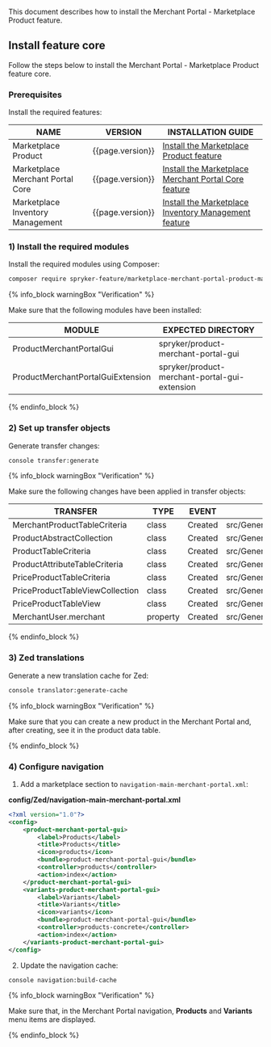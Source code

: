 

This document describes how to install the Merchant Portal - Marketplace Product feature.

## Install feature core

Follow the steps below to install the Merchant Portal - Marketplace Product feature core.

### Prerequisites

Install the required features:

| NAME                             | VERSION          | INSTALLATION GUIDE                                                                                                                                                                                                    |
|----------------------------------|------------------|-----------------------------------------------------------------------------------------------------------------------------------------------------------------------------------------------------------------------|
| Marketplace Product              | {{page.version}} | [Install the Marketplace Product feature](/docs/pbc/all/product-information-management/{{page.version}}/marketplace/install-and-upgrade/install-features/install-the-marketplace-product-feature.html)                |
| Marketplace Merchant Portal Core | {{page.version}} | [Install the Marketplace Merchant Portal Core feature](/docs/pbc/all/merchant-management/{{page.version}}/marketplace/install-and-upgrade/install-features/install-the-marketplace-merchant-portal-core-feature.html) |
| Marketplace Inventory Management | {{page.version}} | [Install the Marketplace Inventory Management feature](/docs/pbc/all/warehouse-management-system/{{page.version}}/marketplace/install-features/install-the-marketplace-inventory-management-feature.html)             |


### 1) Install the required modules

Install the required modules using Composer:

```bash
composer require spryker-feature/marketplace-merchant-portal-product-management:"{{page.version}}" --update-with-dependencies
```

{% info_block warningBox "Verification" %}

Make sure that the following modules have been installed:

| MODULE                            | EXPECTED DIRECTORY                            |
|-----------------------------------|-----------------------------------------------|
| ProductMerchantPortalGui          | spryker/product-merchant-portal-gui           |
| ProductMerchantPortalGuiExtension | spryker/product-merchant-portal-gui-extension |

{% endinfo_block %}

### 2) Set up transfer objects

Generate transfer changes:

```bash
console transfer:generate
```

{% info_block warningBox "Verification" %}

Make sure the following changes have been applied in transfer objects:

| TRANSFER                        | TYPE     | EVENT   | PATH                                                                  |
|---------------------------------|----------|---------|-----------------------------------------------------------------------|
| MerchantProductTableCriteria    | class    | Created | src/Generated/Shared/Transfer/MerchantProductTableCriteriaTransfer    |
| ProductAbstractCollection       | class    | Created | src/Generated/Shared/Transfer/ProductAbstractCollectionTransfer       |
| ProductTableCriteria            | class    | Created | src/Generated/Shared/Transfer/ProductTableCriteriaTransfer            |
| ProductAttributeTableCriteria   | class    | Created | src/Generated/Shared/Transfer/ProductAttributeTableCriteriaTransfer   |
| PriceProductTableCriteria       | class    | Created | src/Generated/Shared/Transfer/PriceProductTableCriteriaTransfer       |
| PriceProductTableViewCollection | class    | Created | src/Generated/Shared/Transfer/PriceProductTableViewCollectionTransfer |
| PriceProductTableView           | class    | Created | src/Generated/Shared/Transfer/PriceProductTableViewTransfer           |
| MerchantUser.merchant           | property | Created | src/Generated/Shared/Transfer/MerchantUserTransfer                    |

{% endinfo_block %}

### 3) Zed translations

Generate a new translation cache for Zed:

```bash
console translator:generate-cache
```

{% info_block warningBox "Verification" %}

Make sure that you can create a new product in the Merchant Portal and, after creating, see it in the product data table.

{% endinfo_block %}

### 4) Configure navigation

1. Add a marketplace section to `navigation-main-merchant-portal.xml`:

**config/Zed/navigation-main-merchant-portal.xml**

```xml
<?xml version="1.0"?>
<config>
    <product-merchant-portal-gui>
        <label>Products</label>
        <title>Products</title>
        <icon>products</icon>
        <bundle>product-merchant-portal-gui</bundle>
        <controller>products</controller>
        <action>index</action>
    </product-merchant-portal-gui>
    <variants-product-merchant-portal-gui>
        <label>Variants</label>
        <title>Variants</title>
        <icon>variants</icon>
        <bundle>product-merchant-portal-gui</bundle>
        <controller>products-concrete</controller>
        <action>index</action>
    </variants-product-merchant-portal-gui>
</config>
```

2. Update the navigation cache:

```bash
console navigation:build-cache
```

{% info_block warningBox "Verification" %}

Make sure that, in the Merchant Portal navigation, **Products** and **Variants** menu items are displayed.

{% endinfo_block %}
